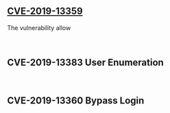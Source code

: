 ## [CVE-2019-13359](https://www.google.com "Google's Homepage")
The vulnerability allow 

<br>

## CVE-2019-13383      User Enumeration

<br>

## CVE-2019-13360      Bypass Login
